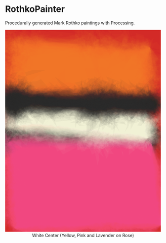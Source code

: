 # RothkoPainter

Procedurally generated Mark Rothko paintings with Processing.

<p align="center">
  <img src="imgs/rothko_1.png"/><br/>
  <caption>White Center (Yellow, Pink and Lavender on Rose)</caption>
</p>
